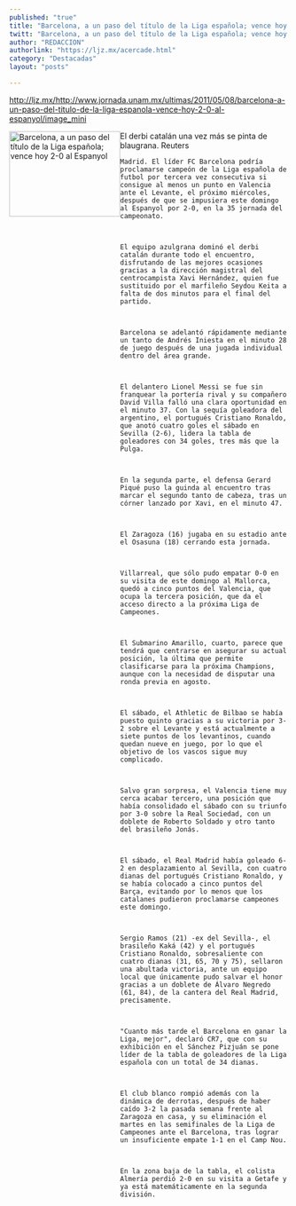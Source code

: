 ```yaml
---
published: "true"
title: "Barcelona, a un paso del título de la Liga española; vence hoy 2-0 al Espanyol"
twitt: "Barcelona, a un paso del título de la Liga española; vence hoy 2-0 al Espanyol"
author: "REDACCION"
authorlink: "https://ljz.mx/acercade.html"
category: "Destacadas"
layout: "posts"

---
```

http://ljz.mx/http://www.jornada.unam.mx/ultimas/2011/05/08/barcelona-a-un-paso-del-titulo-de-la-liga-espanola-vence-hoy-2-0-al-espanyol/image_mini

   <img src="http://ljz.mx/http://www.jornada.unam.mx/ultimas/2011/05/08/barcelona-a-un-paso-del-titulo-de-la-liga-espanola-vence-hoy-2-0-al-espanyol/image_mini" border="0" alt="Barcelona, a un paso del título de la Liga española; vence hoy 2-0 al Espanyol" title="El derbi catalán una vez más se pinta de blaugrana. Reuters" width="200" height="154" style="float: left;" />  
    El derbi catalán una vez más se pinta de blaugrana. Reuters
  



  
    Madrid. El líder FC Barcelona podría proclamarse campeón de la Liga española de futbol por tercera vez consecutiva si consigue al menos un punto en Valencia ante el Levante, el próximo miércoles, después de que se impusiera este domingo al Espanyol por 2-0, en la 35 jornada del campeonato.
  
  
  
    El equipo azulgrana dominó el derbi catalán durante todo el encuentro, disfrutando de las mejores ocasiones gracias a la dirección magistral del centrocampista Xavi Hernández, quien fue sustituido por el marfileño Seydou Keita a falta de dos minutos para el final del partido.
  
  
  
    Barcelona se adelantó rápidamente mediante un tanto de Andrés Iniesta en el minuto 28 de juego después de una jugada individual dentro del área grande.
  
  
  
    El delantero Lionel Messi se fue sin franquear la portería rival y su compañero David Villa falló una clara oportunidad en el minuto 37. Con la sequía goleadora del argentino, el portugués Cristiano Ronaldo, que anotó cuatro goles el sábado en Sevilla (2-6), lidera la tabla de goleadores con 34 goles, tres más que la Pulga.
  
  
  
    En la segunda parte, el defensa Gerard Piqué puso la guinda al encuentro tras marcar el segundo tanto de cabeza, tras un córner lanzado por Xavi, en el minuto 47.
  
  
  
    El Zaragoza (16) jugaba en su estadio ante el Osasuna (18) cerrando esta jornada.
  
  
  
    Villarreal, que sólo pudo empatar 0-0 en su visita de este domingo al Mallorca, quedó a cinco puntos del Valencia, que ocupa la tercera posición, que da el acceso directo a la próxima Liga de Campeones.
  
  
  
    El Submarino Amarillo, cuarto, parece que tendrá que centrarse en asegurar su actual posición, la última que permite clasificarse para la próxima Champions, aunque con la necesidad de disputar una ronda previa en agosto.
  
  
  
    El sábado, el Athletic de Bilbao se había puesto quinto gracias a su victoria por 3-2 sobre el Levante y está actualmente a siete puntos de los levantinos, cuando quedan nueve en juego, por lo que el objetivo de los vascos sigue muy complicado.
  
  
  
    Salvo gran sorpresa, el Valencia tiene muy cerca acabar tercero, una posición que había consolidado el sábado con su triunfo por 3-0 sobre la Real Sociedad, con un doblete de Roberto Soldado y otro tanto del brasileño Jonás.
  
  
  
    El sábado, el Real Madrid había goleado 6-2 en desplazamiento al Sevilla, con cuatro dianas del portugués Cristiano Ronaldo, y se había colocado a cinco puntos del Barça, evitando por lo menos que los catalanes pudieron proclamarse campeones este domingo.
  
  
  
    Sergio Ramos (21) -ex del Sevilla-, el brasileño Kaká (42) y el portugués Cristiano Ronaldo, sobresaliente con cuatro dianas (31, 65, 70 y 75), sellaron una abultada victoria, ante un equipo local que únicamente pudo salvar el honor gracias a un doblete de Álvaro Negredo (61, 84), de la cantera del Real Madrid, precisamente.
  
  
  
    "Cuanto más tarde el Barcelona en ganar la Liga, mejor", declaró CR7, que con su exhibición en el Sánchez Pizjuán se pone líder de la tabla de goleadores de la Liga española con un total de 34 dianas.
  
  
  
    El club blanco rompió además con la dinámica de derrotas, después de haber caído 3-2 la pasada semana frente al Zaragoza en casa, y su eliminación el martes en las semifinales de la Liga de Campeones ante el Barcelona, tras lograr un insuficiente empate 1-1 en el Camp Nou.
  
  
  
    En la zona baja de la tabla, el colista Almería perdió 2-0 en su visita a Getafe y ya está matemáticamente en la segunda división.
  

